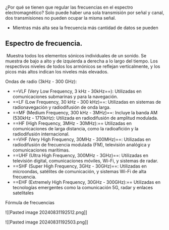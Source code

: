 ¿Por qué se tienen que regular las frecuencias en el espectro electromagnético? Solo puede haber una sola transmisión por señal y canal, dos transmisiones no pueden ocupar la misma señal.

- Mientras más alta sea la frecuencia más cantidad de datos se pueden

## Espectro de frecuencia.
 Muestra todos los elementos sónicos individuales de un sonido. Se muestra de bajo a alto y de izquierda a derecha a lo largo del tiempo. Los respectivos niveles de todos los armónicos se reflejan verticalmente, y los picos más altos indican los niveles más elevados.

Ondas de radio (3kHz - 300 GHz):

- ==VLF (Very Low Frequency, 3 kHz - 30kHz==): Utilizadas en comunicaciones submarinas y para la navegación.
- ==LF (Low Frequency, 30 kHz - 300 kHz)==: Utilizadas en sistemas de radionavegación y radiodifusión de onda larga.
- ==MF (Medium Frequency, 300 kHz - 3MHz)==: Incluye la banda AM (530kHz - 1710kHz): Utilizada en radiodifusión de amplitud modulada.
- ==HF (High Frequency, 3MHz - 30MHz):== Utilizadas en comunicaciones de larga distancia, como la radioafición y la radiodifusión internacional.
- ==VHF (Very High Frequency, 30MHz - 300MHz)==: Utilizadas en radiodifusión de frecuencia modulada (FM), televisión analógica y comunicaciones marítimas.
- ==UHF (Ultra High Frequency, 300MHz - 3GHz)==: Utilizadas en televisión digital, comunicaciones móviles, Wi-Fi, y sistemas de radar.
- ==SHF (Super High Frequency, 3GHz - 30GHz)==: Utilizadas en microondas, satélites de comunicación, y sistemas Wi-Fi de alta frecuencia.
- ==EHF (Extremely High Frequency, 30GHz - 300GHz):== Utilizadas en tecnologías emergentes como la comunicación 5G, radar y enlaces satelitales 

Fórmula de frecuencias

![[Pasted image 20240831192512.png]]

![[Pasted image 20240831192503.png]]

